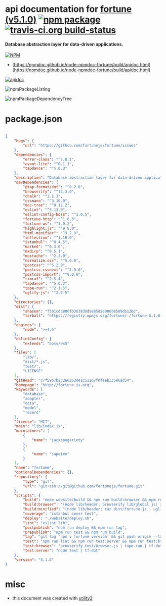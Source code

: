 # api documentation for  [fortune (v5.1.0)](http://fortune.js.org)  [![npm package](https://img.shields.io/npm/v/npmdoc-fortune.svg?style=flat-square)](https://www.npmjs.org/package/npmdoc-fortune) [![travis-ci.org build-status](https://api.travis-ci.org/npmdoc/node-npmdoc-fortune.svg)](https://travis-ci.org/npmdoc/node-npmdoc-fortune)
#### Database abstraction layer for data-driven applications.

[![NPM](https://nodei.co/npm/fortune.png?downloads=true&downloadRank=true&stars=true)](https://www.npmjs.com/package/fortune)

- [https://npmdoc.github.io/node-npmdoc-fortune/build/apidoc.html](https://npmdoc.github.io/node-npmdoc-fortune/build/apidoc.html)

[![apidoc](https://npmdoc.github.io/node-npmdoc-fortune/build/screenCapture.buildCi.browser.%252Ftmp%252Fbuild%252Fapidoc.html.png)](https://npmdoc.github.io/node-npmdoc-fortune/build/apidoc.html)

![npmPackageListing](https://npmdoc.github.io/node-npmdoc-fortune/build/screenCapture.npmPackageListing.svg)

![npmPackageDependencyTree](https://npmdoc.github.io/node-npmdoc-fortune/build/screenCapture.npmPackageDependencyTree.svg)



# package.json

```json

{
    "bugs": {
        "url": "https://github.com/fortunejs/fortune/issues"
    },
    "dependencies": {
        "error-class": "^2.0.1",
        "event-lite": "^0.1.1",
        "tapdance": "^5.0.3"
    },
    "description": "Database abstraction layer for data-driven applications.",
    "devDependencies": {
        "@tap-format/dot": "^0.2.0",
        "browserify": "^13.3.0",
        "chalk": "^1.1.3",
        "cssnano": "^3.10.0",
        "doc-tree": "^0.12.2",
        "eslint": "^3.13.0",
        "eslint-config-boss": "^1.0.5",
        "fortune-http": "^1.0.3",
        "fortune-ws": "^1.0.2",
        "highlight.js": "^9.9.0",
        "html-minifier": "^3.2.3",
        "inflection": "^1.10.0",
        "istanbul": "^0.4.5",
        "marked": "^0.3.6",
        "mkdirp": "^0.5.1",
        "mustache": "^2.3.0",
        "normalize.css": "^5.0.0",
        "postcss": "^5.2.9",
        "postcss-cssnext": "^2.9.0",
        "postcss-import": "^9.0.0",
        "rimraf": "^2.5.4",
        "tapdance": "^5.0.2",
        "tape-run": "^2.1.5",
        "uglify-js": "^2.7.5"
    },
    "directories": {},
    "dist": {
        "shasum": "f501cdb806fb383938d5885d2e900b8589db120d",
        "tarball": "https://registry.npmjs.org/fortune/-/fortune-5.1.0.tgz"
    },
    "engines": {
        "node": ">=4.6"
    },
    "eslintConfig": {
        "extends": "boss/es5"
    },
    "files": [
        "lib/",
        "dist/*.js",
        "test/",
        "LICENSE"
    ],
    "gitHead": "c7f59b7b23260263de1c51167fbfeab33586ad34",
    "homepage": "http://fortune.js.org",
    "keywords": [
        "database",
        "adapter",
        "data",
        "model",
        "record"
    ],
    "license": "MIT",
    "main": "lib/index.js",
    "maintainers": [
        {
            "name": "jacksongariety"
        },
        {
            "name": "sapeien"
        }
    ],
    "name": "fortune",
    "optionalDependencies": {},
    "repository": {
        "type": "git",
        "url": "git+ssh://git@github.com/fortunejs/fortune.git"
    },
    "scripts": {
        "build": "node website/build && npm run build:browser && npm run build:minified",
        "build:browser": "(node lib/header; browserify lib/global.js) > dist/fortune.js",
        "build:minified": "(node lib/header; cat dist/fortune.js | uglifyjs -cm) > dist/fortune.min.js",
        "coverage": "istanbul cover test",
        "deploy": "./website/deploy.sh",
        "lint": "eslint lib",
        "postpublish": "npm run deploy && npm run tag",
        "prepublish": "npm run test && npm run build",
        "tag": "git tag 'npm v fortune version' && git push origin --tags",
        "test": "npm run lint && npm run test:server && npm run test:browser",
        "test:browser": "browserify test/browser.js | tape-run | tf-dot",
        "test:server": "node test | tf-dot"
    },
    "version": "5.1.0"
}
```



# misc
- this document was created with [utility2](https://github.com/kaizhu256/node-utility2)
